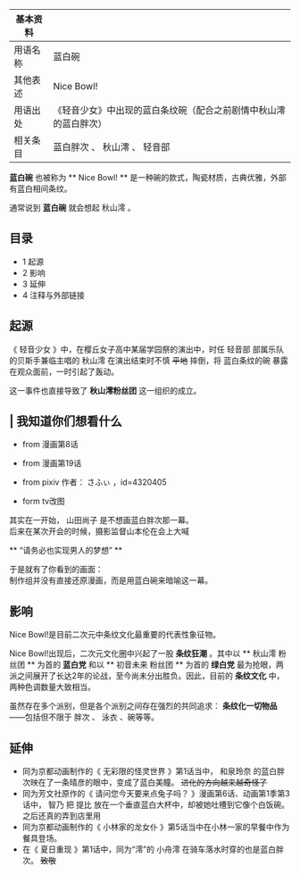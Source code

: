 |  **基本资料**  ||
|---|---|
|用语名称  |  蓝白碗   |
|其他表述  |  Nice Bowl!   |
|用语出处  |  《轻音少女》中出现的蓝白条纹碗（配合之前剧情中秋山澪的蓝白胖次）   |
|相关条目  |  蓝白胖次  、  秋山澪  、  轻音部   |
  
**蓝白碗** 也被称为 ** Nice Bowl!  ** 是一种碗的款式，陶瓷材质，古典优雅，外部有蓝白相间条纹。

通常说到 **蓝白碗** 就会想起  秋山澪  。

##  目录

  * 1  起源 
  * 2  影响 
  * 3  延伸 
  * 4  注释与外部链接 

##  起源

《  轻音少女  》中，在樱丘女子高中某届学园祭的演出中，时任  轻音部  部属乐队的贝斯手兼临主唱的  秋山澪  在演出结束时不慎 ~~平地~~ 摔倒，将
蓝白条纹的碗  暴露在观众面前，一时引起了轰动。

这一事件也直接导致了 **秋山澪粉丝团** 这一组织的成立。

|  我知道你们想看什么  
---  
  
  * from 漫画第8话 

  * from 漫画第19话 

  * from pixiv 作者：  さふぃ  ，id=4320405 

  * form tv改图 

  
  
其实在一开始，  山田尚子  是不想画蓝白胖次那一幕。  
后来在某次开会的时候，摄影监督山本伦在会上大喊  

** “请务必也实现男人的梦想”  **

于是就有了你看到的画面：  
制作组并没有直接还原漫画，而是用蓝白碗来暗喻这一幕。

##  影响

Nice Bowl!是目前二次元中条纹文化最重要的代表性象征物。

Nice Bowl!出现后，二次元文化圈中兴起了一股 **条纹狂潮** 。其中以 ** 秋山澪  粉丝团 ** 为首的 **蓝白党** 和以 ** 初音未来
粉丝团 ** 为首的 **绿白党** 最为抢眼，两派之间展开了长达2年的论战，至今尚未分出胜负。因此，目前的 **条纹文化** 中，两种色调数量大致相当。

虽然存在多个派别，但是各个派别之间存在强烈的共同追求： **条纹化一切物品** ——包括但不限于  胖次  、  泳衣  、碗等等。

##  延伸

  * 同为京都动画制作的《  无彩限的怪灵世界  》第1话当中，  和泉玲奈  的蓝白胖次映在了一条晴彦的眼中，变成了蓝白美瞳。 ~~进化的方向越来越奇怪了~~
  * 同为芳文社原作的《  请问您今天要来点兔子吗？  》漫画第6话、动画第1季第3话中，  智乃  把  提比  放在一个垂直蓝白大杯中，却被她吐槽到它像个白饭碗。  之后还真的弄到店里用 
  * 同为京都动画制作的《  小林家的龙女仆  》第5话当中在小林一家的早餐中作为餐具登场。 
  * 在《  夏日重现  》第1话中，同为“澪”的  小舟澪  在骑车落水时穿的也是蓝白胖次。 ~~致敬~~
